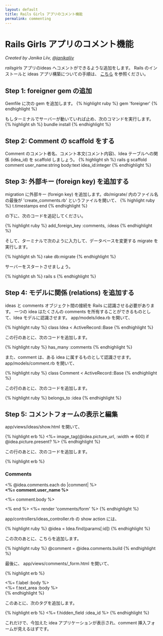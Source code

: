 ```yaml
---
layout: default
title: Rails Girls アプリのコメント機能
permalink: commenting
---
```

# Rails Girls アプリのコメント機能
*Created by Janika Liiv, [@janikaliiv](https://twitter.com/janikaliiv)*

*railsgirls* アプリのideas へコメントができるような追加をします。
Rails のインストールと ideas アプリ構築についての手順は、 [こちら](/app) を参照ください。

## Step 1: foreigner gem の追加

Gemfile に次の gem を追加します。
{% highlight ruby %}
gem 'foreigner'
{% endhighlight %}

もしターミナルでサーバーが動いていれば止め、次のコマンドを実行します。
{% highlight sh %}
bundle install
{% endhighlight %}

## Step 2: Comment の scaffold をする

Comment のコメント者名、コメント本文(コメント内容)、Idea テーブルへの関係 (idea_id) を scaffold しましょう。
{% highlight sh %}
rails g scaffold comment user_name:string body:text idea_id:integer
{% endhighlight %}

## Step 3: 外部キー (foreign key) を追加する
migration に外部キー (foreign key) を追加します。db/migrate/ 内のファイル名の最後が 'create_comments.rb' というファイルを開いて、
{% highlight ruby %}
t.timestamps
end
{% endhighlight %}

の下に、次のコードを追記してください。

{% highlight ruby %}
add_foreign_key :comments, :ideas
{% endhighlight %}

そして、ターミナルで次のように入力して、データベースを変更する migrate を実行します。

{% highlight sh %}
rake db:migrate
{% endhighlight %}

サーバーをスタートさせましょう。

{% highlight sh %}
rails s
{% endhighlight %}

## Step 4: モデルに関係 (relations) を追加する

ideas と comments オブジェクト間の接続を Rails に認識させる必要があります。
一つの idea はたくさんの comments を所有することができるものとして、Idea モデルに認識させます。
app/models/idea.rb を開いて、

{% highlight ruby %}
class Idea < ActiveRecord::Base
{% endhighlight %}

この行のあとに、次のコードを追加します。

{% highlight ruby %}
has_many :comments
{% endhighlight %}

また、comment は、ある idea に属するものとして認識させます。
app/models/comment.rb を開いて、

{% highlight ruby %}
class Comment < ActiveRecord::Base
{% endhighlight %}

この行のあとに、次のコードを追加します。

{% highlight ruby %}
belongs_to :idea
{% endhighlight %}

## Step 5: コメントフォームの表示と編集

app/views/ideas/show.html を開いて、

{% highlight erb %}
<%= image_tag(@idea.picture_url, :width => 600) if @idea.picture.present? %>
{% endhighlight %}

この行のあとに、次のコードを追加します。

{% highlight erb %}
<h3>Comments</h3>
<% @idea.comments.each do |comment| %>
  <div>
    <strong><%= comment.user_name %></strong>
    <br />
    <p><%= comment.body %></p>
  </div>
<% end %>
<%= render 'comments/form' %>
{% endhighlight %}

app/controllers/ideas_controller.rb の show action には、

{% highlight ruby %}
@idea = Idea.find(params[:id])
{% endhighlight %}

この次のあとに、こちらを追加します。

{% highlight ruby %}
@comment = @idea.comments.build
{% endhighlight %}

最後に、 app/views/comments/_form.html を開いて、

{% highlight erb %}
  <div class="field">
    <%= f.label :body %><br />
    <%= f.text_area :body %>
  </div>
{% endhighlight %}

このあとに、次のタグを追加します。

{% highlight erb %}
<%= f.hidden_field :idea_id %>
{% endhighlight %}

これだけで、今加えた idea アプリケーションが表示され、comment 挿入フォームが見えるはずです。
